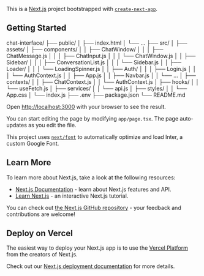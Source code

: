 This is a [Next.js](https://nextjs.org/) project bootstrapped with [`create-next-app`](https://github.com/vercel/next.js/tree/canary/packages/create-next-app).

## Getting Started

chat-interface/
├── public/
│   ├── index.html
│   └── ...
├── src/
│   ├── assets/
│   ├── components/
│   │   ├── ChatWindow/
│   │   │   ├── ChatMessage.js
│   │   │   ├── ChatInput.js
│   │   │   └── ChatWindow.js
│   │   ├── Sidebar/
│   │   │   ├── ConversationList.js
│   │   │   └── Sidebar.js
│   │   ├── Loader/
│   │   │   └── LoadingSpinner.js
│   │   ├── Auth/
│   │   │   ├── Login.js
│   │   │   └── AuthContext.js
│   │   ├── App.js
│   │   ├── Navbar.js
│   │   └── ...
│   ├── contexts/
│   │   ├── ChatContext.js
│   │   └── AuthContext.js
│   ├── hooks/
│   │   └── useFetch.js
│   ├── services/
│   │   └── api.js
│   ├── styles/
│   │   └── App.css
│   └── index.js
├── .env
├── package.json
└── README.md


Open [http://localhost:3000](http://localhost:3000) with your browser to see the result.

You can start editing the page by modifying `app/page.tsx`. The page auto-updates as you edit the file.

This project uses [`next/font`](https://nextjs.org/docs/basic-features/font-optimization) to automatically optimize and load Inter, a custom Google Font.

## Learn More

To learn more about Next.js, take a look at the following resources:

- [Next.js Documentation](https://nextjs.org/docs) - learn about Next.js features and API.
- [Learn Next.js](https://nextjs.org/learn) - an interactive Next.js tutorial.

You can check out [the Next.js GitHub repository](https://github.com/vercel/next.js/) - your feedback and contributions are welcome!

## Deploy on Vercel

The easiest way to deploy your Next.js app is to use the [Vercel Platform](https://vercel.com/new?utm_medium=default-template&filter=next.js&utm_source=create-next-app&utm_campaign=create-next-app-readme) from the creators of Next.js.

Check out our [Next.js deployment documentation](https://nextjs.org/docs/deployment) for more details.
